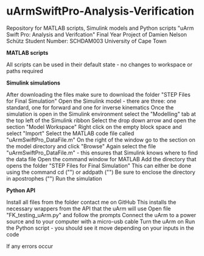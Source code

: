 # uArmSwiftPro-Analysis-Verification

Repository for MATLAB scripts, Simulink models and Python scripts
"uArm Swift Pro: Analysis and Verifcation"
Final Year Project of Damien Nelson Schütz 
Student Number: SCHDAM003
University of Cape Town

**MATLAB scripts**

All scripts can be used in their default state - no changes to workspace or paths required

**Simulink simulations**

After downloading the files make sure to download the folder "STEP Files for Final Simulation"
Open the Simulink model - there are three: one standard, one for forward and one for inverse kinematics
Once the simulation is open in the Simulink environment select the "Modelling" tab at the top left of the Simulink ribbon
Select the drop down arrow and open the section "Model Workspace" 
Right click on the empty block space and select "Import"
Select the MATLAB code file called "uArmSwiftPro_DataFile.m"
On the right of the window go to the section on the model directory and click "Browse" 
Again select the file "uArmSwiftPro_DataFile.m" - this ensures that Simulink knows where to find the data file
Open the command window for MATLAB
Add the directory that opens the folder "STEP Files for Final Simulation" 
This can either be done using the command 
      cd ("<your directory path>") or addpath ("<your directory path>")
Be sure to enclose the directory in apostrophes ("")
Run the simulation

**Python API**

Install all files from the folder contact me on GitHub
This installs the necessary wrappers from the API that the uArm will use
Open file "FK_testing_uArm.py" and follow the prompts
Connect the uArm to a power source and to your computer with a micro-usb cable
Turn the uArm on 
Run the Python script - you should see it move depending on your inputs in the code

If any errors occur

